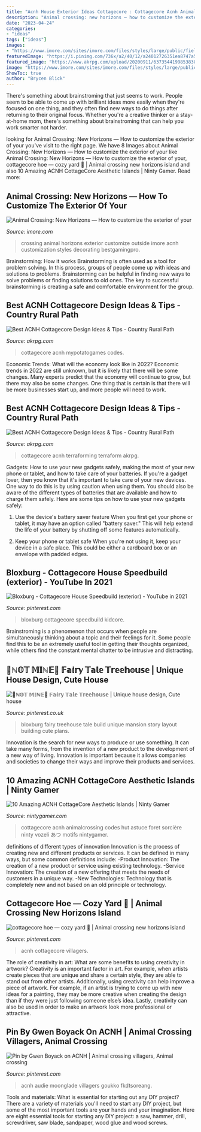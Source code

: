 ```yaml
---
title: "Acnh House Exterior Ideas Cottagecore : Cottagecore Acnh Animalcrossing Codes Hut Astuce Foret Sorcière Ninty Vozeli あつ Motifs Nintygamer"
description: "Animal crossing: new horizons — how to customize the exterior of your"
date: "2023-04-24"
categories:
- "ideas"
tags: ["ideas"]
images:
- "https://www.imore.com/sites/imore.com/files/styles/large/public/field/image/2020/04/acnh-house-customization-002.jpg?itok=7rTlbIND"
featuredImage: "https://i.pinimg.com/736x/a2/40/12/a24012726351ea8747a5315fde4be498.jpg"
featured_image: "https://www.akrpg.com/upload/20200911/6373544199853830101619069.jpg"
image: "https://www.imore.com/sites/imore.com/files/styles/large/public/field/image/2020/04/acnh-house-customization-002.jpg?itok=7rTlbIND"
ShowToc: true
author: "Brycen Blick"
---
```



There's something about brainstroming that just seems to work. People seem to be able to come up with brilliant ideas more easily when they're focused on one thing, and they often find new ways to do things after returning to their original focus. Whether you're a creative thinker or a stay-at-home mom, there's something about brainstroming that can help you work smarter not harder.

	

		
looking for Animal Crossing: New Horizons — How to customize the exterior of your you've visit to the right page. We have 8 Images about Animal Crossing: New Horizons — How to customize the exterior of your like Animal Crossing: New Horizons — How to customize the exterior of your, cottagecore hoe — cozy yard 🌿 | Animal crossing new horizons island and also 10 Amazing ACNH CottageCore Aesthetic Islands | Ninty Gamer. Read more:
		
    
## Animal Crossing: New Horizons — How To Customize The Exterior Of Your

<img loading=lazy src="https://www.imore.com/sites/imore.com/files/styles/large/public/field/image/2020/04/acnh-house-customization-002.jpg?itok=7rTlbIND" onerror="this.onerror=null;this.src='https://tse3.mm.bing.net/th?id=OIP.vq5mY3jrD-HNB3jgdzDTOQHaEK&amp;pid=15.1';" alt="Animal Crossing: New Horizons — How to customize the exterior of your">

_Source: imore.com_

>crossing animal horizons exterior customize outside imore acnh customization styles decorating bestgamingpro. 

	

Brainstorming: How it works
Brainstorming is often used as a tool for problem solving. In this process, groups of people come up with ideas and solutions to problems. Brainstorming can be helpful in finding new ways to solve problems or finding solutions to old ones. The key to successful brainstorming is creating a safe and comfortable environment for the group.

    
## Best ACNH Cottagecore Design Ideas &amp; Tips - Country Rural Path

<img loading=lazy src="https://www.akrpg.com/upload/20200911/6373544199853830101619069.jpg" onerror="this.onerror=null;this.src='https://tse2.mm.bing.net/th?id=OIP.E5460lsxyX2gVgPPcOyGFgHaEK&amp;pid=15.1';" alt="Best ACNH Cottagecore Design Ideas &amp; Tips - Country Rural Path">

_Source: akrpg.com_

>cottagecore acnh mypotatogames codes. 

	

Economic Trends: What will the economy look like in 2022?
Economic trends in 2022 are still unknown, but it is likely that there will be some changes. Many experts predict that the economy will continue to grow, but there may also be some changes. One thing that is certain is that there will be more businesses start up, and more people will need to work.

    
## Best ACNH Cottagecore Design Ideas &amp; Tips - Country Rural Path

<img loading=lazy src="https://www.akrpg.com/upload/20200911/6373544229796698196399825.jpg" onerror="this.onerror=null;this.src='https://tse4.mm.bing.net/th?id=OIP.7xYLEJkrYTteGVb2op5nyQHaEe&amp;pid=15.1';" alt="Best ACNH Cottagecore Design Ideas &amp; Tips - Country Rural Path">

_Source: akrpg.com_

>cottagecore acnh terraforming terraform akrpg. 

	

Gadgets: How to use your new gadgets safely, making the most of your new phone or tablet, and how to take care of your batteries.
If you're a gadget lover, then you know that it's important to take care of your new devices. One way to do this is by using caution when using them. You should also be aware of the different types of batteries that are available and how to charge them safely. Here are some tips on how to use your new gadgets safely: 
1) Use the device's battery saver feature When you first get your phone or tablet, it may have an option called "battery saver." This will help extend the life of your battery by shutting off some features automatically. 

2) Keep your phone or tablet safe When you're not using it, keep your device in a safe place. This could be either a cardboard box or an envelope with padded edges.

    
## Bloxburg - Cottagecore House Speedbuild (exterior) - YouTube In 2021

<img loading=lazy src="https://i.pinimg.com/736x/a2/40/12/a24012726351ea8747a5315fde4be498.jpg" onerror="this.onerror=null;this.src='https://tse3.mm.bing.net/th?id=OIP.6g90O18zsmM0K6HLdhdbzQHaEK&amp;pid=15.1';" alt="Bloxburg - Cottagecore House Speedbuild (exterior) - YouTube in 2021">

_Source: pinterest.com_

>bloxburg cottagecore speedbuild kidcore. 

	

Brainstroming is a phenomenon that occurs when people are simultaneously thinking about a topic and their feelings for it. Some people find this to be an extremely useful tool in getting their thoughts organized, while others find the constant mental chatter to be intrusive and distracting.

    
## 🚫ℕ𝕆𝕋 𝕄𝕀ℕ𝔼🚫 𝔽𝕒𝕚𝕣𝕪 𝕋𝕒𝕝𝕖 𝕋𝕣𝕖𝕖𝕙𝕠𝕦𝕤𝕖 | Unique House Design, Cute House

<img loading=lazy src="https://i.pinimg.com/736x/19/bd/d8/19bdd8ccb4555451527373a42b8613d0.jpg" onerror="this.onerror=null;this.src='https://tse1.mm.bing.net/th?id=OIP.YA4LAbzah6LsLI2OWK049gHaHW&amp;pid=15.1';" alt="🚫ℕ𝕆𝕋 𝕄𝕀ℕ𝔼🚫 𝔽𝕒𝕚𝕣𝕪 𝕋𝕒𝕝𝕖 𝕋𝕣𝕖𝕖𝕙𝕠𝕦𝕤𝕖 | Unique house design, Cute house">

_Source: pinterest.co.uk_

>bloxburg fairy treehouse tale build unique mansion story layout building cute plans. 

	

Innovation is the search for new ways to produce or use something. It can take many forms, from the invention of a new product to the development of a new way of living. Innovation is important because it allows companies and societies to change their ways and improve their products and services.

    
## 10 Amazing ACNH CottageCore Aesthetic Islands | Ninty Gamer

<img loading=lazy src="https://i0.wp.com/nintygamer.com/wp-content/uploads/2020/11/acnh-cottagecore-witch-hut.jpg?resize=576%2C768&amp;ssl=1" onerror="this.onerror=null;this.src='https://tse2.mm.bing.net/th?id=OIP.Lkz6MRPlrm1XwGRLKqcfOgHaJ4&amp;pid=15.1';" alt="10 Amazing ACNH CottageCore Aesthetic Islands | Ninty Gamer">

_Source: nintygamer.com_

>cottagecore acnh animalcrossing codes hut astuce foret sorcière ninty vozeli あつ motifs nintygamer. 

	

definitions of different types of innovation
Innovation is the process of creating new and different products or services. It can be defined in many ways, but some common definitions include: 
-Product Innovation: The creation of a new product or service using existing technology.
-Service Innovation: The creation of a new offering that meets the needs of customers in a unique way.
-New Technologies: Technology that is completely new and not based on an old principle or technology.

    
## Cottagecore Hoe — Cozy Yard 🌿 | Animal Crossing New Horizons Island

<img loading=lazy src="https://i.pinimg.com/736x/40/37/d7/4037d735dc6a17956b46d2280ff0bbec.jpg" onerror="this.onerror=null;this.src='https://tse1.mm.bing.net/th?id=OIP.Gh9ah4JZBQU5O-ptypXNGAHaE8&amp;pid=15.1';" alt="cottagecore hoe — cozy yard 🌿 | Animal crossing new horizons island">

_Source: pinterest.com_

>acnh cottagecore villagers. 

	

The role of creativity in art: What are some benefits to using creativity in artwork?
Creativity is an important factor in art. For example, when artists create pieces that are unique and share a certain style, they are able to stand out from other artists. Additionally, using creativity can help improve a piece of artwork. For example, if an artist is trying to come up with new ideas for a painting, they may be more creative when creating the design than if they were just following someone else’s idea. Lastly, creativity can also be used in order to make an artwork look more professional or attractive.

    
## Pin By Gwen Boyack On ACNH | Animal Crossing Villagers, Animal Crossing

<img loading=lazy src="https://i.pinimg.com/736x/3a/80/df/3a80dfbea5ba9a6d28e9f5463cc60723.jpg" onerror="this.onerror=null;this.src='https://tse4.mm.bing.net/th?id=OIP.462_7bHRRbO8o-AkgN-QWAHaEk&amp;pid=15.1';" alt="Pin by Gwen Boyack on ACNH | Animal crossing villagers, Animal crossing">

_Source: pinterest.com_

>acnh audie moonglade villagers goukko fkdtsoreang. 

	

Tools and materials: What is essential for starting out any DIY project?
There are a variety of materials you'll need to start any DIY project, but some of the most important tools are your hands and your imagination. Here are eight essential tools for starting any DIY project: a saw, hammer, drill, screwdriver, saw blade, sandpaper, wood glue and wood screws.

